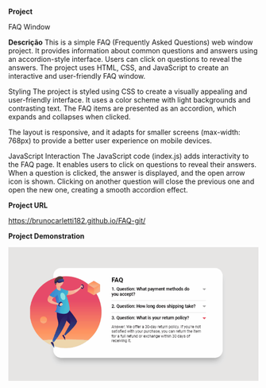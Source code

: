 **Project**

FAQ Window

**Descrição**
This is a simple FAQ (Frequently Asked Questions) web window project. 
It provides information about common questions and answers using an accordion-style interface. 
Users can click on questions to reveal the answers. The project uses HTML, CSS, and JavaScript 
to create an interactive and user-friendly FAQ window.

Styling
The project is styled using CSS to create a visually appealing and user-friendly interface. 
It uses a color scheme with light backgrounds and contrasting text. The FAQ items are presented as an accordion, 
which expands and collapses when clicked.

The layout is responsive, and it adapts for smaller screens (max-width: 768px) to provide a better user experience on mobile devices.

JavaScript Interaction
The JavaScript code (index.js) adds interactivity to the FAQ page. It enables users to click on questions to reveal their answers. 
When a question is clicked, the answer is displayed, and the open arrow icon is shown. 
Clicking on another question will close the previous one and open the new one, creating a smooth accordion effect.

**Project URL**

https://brunocarletti182.github.io/FAQ-git/

**Project Demonstration**

![Project images](./images/faq-animation.gif)


